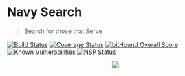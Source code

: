 Navy Search
===========
> Search for those that Serve

[![Build Status](https://travis-ci.org/jhwohlgemuth/navy-search.svg?branch=master)](https://travis-ci.org/jhwohlgemuth/navy-search)
[![Coverage Status](https://coveralls.io/repos/github/jhwohlgemuth/navy-search/badge.svg?branch=master)](https://coveralls.io/github/jhwohlgemuth/navy-search?branch=master)
[![bitHound Overall Score](https://www.bithound.io/github/jhwohlgemuth/navy-search/badges/score.svg)](https://www.bithound.io/github/jhwohlgemuth/navy-search) 
[![Known Vulnerabilities](https://snyk.io/test/github/jhwohlgemuth/navy-search/badge.svg)](https://snyk.io/test/github/jhwohlgemuth/navy-search)
[![NSP Status](https://nodesecurity.io/orgs/wohlgemuth-tech-foundation/projects/33b86f7c-4fa6-4a59-9420-d4b747d0cb67/badge)](https://nodesecurity.io/orgs/wohlgemuth-tech-foundation/projects/33b86f7c-4fa6-4a59-9420-d4b747d0cb67)
<div style="text-align:center;width:100%">
    <img src="https://dl.dropboxusercontent.com/s/zw8isggfyv3a1lz/Navy%20Search.jpeg?dl=0"/>
</div>
